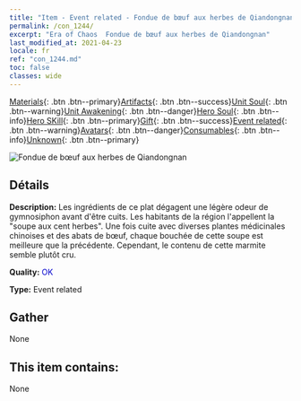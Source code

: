 ```yaml
---
title: "Item - Event related - Fondue de bœuf aux herbes de Qiandongnan"
permalink: /con_1244/
excerpt: "Era of Chaos  Fondue de bœuf aux herbes de Qiandongnan"
last_modified_at: 2021-04-23
locale: fr
ref: "con_1244.md"
toc: false
classes: wide
---
```

 [Materials](/ItemsFR/){: .btn .btn--primary}[Artifacts](/ItemsFR/Artifacts/){: .btn .btn--success}[Unit Soul](/ItemsFR/UnitSoul/){: .btn .btn--warning}[Unit Awakening](/ItemsFR/UnitAwakening/){: .btn .btn--danger}[Hero Soul](/ItemsFR/HeroSoul/){: .btn .btn--info}[Hero SKill](/ItemsFR/HeroSkill/){: .btn .btn--primary}[Gift](/ItemsFR/Gift/){: .btn .btn--success}[Event related](/ItemsFR/Events/){: .btn .btn--warning}[Avatars](/ItemsFR/Avatars/){: .btn .btn--danger}[Consumables](/ItemsFR/Consumables/){: .btn .btn--info}[Unknown](/ItemsFR/Unknown/){: .btn .btn--primary}

 ![Fondue de bœuf aux herbes de Qiandongnan](/images/t/i_81532221.png)

## Détails
 **Description:** Les ingrédients de ce plat dégagent une légère odeur de gymnosiphon avant d'être cuits. Les habitants de la région l'appellent la \"soupe aux cent herbes\". Une fois cuite avec diverses plantes médicinales chinoises et des abats de bœuf, chaque bouchée de cette soupe est meilleure que la précédente. Cependant, le contenu de cette marmite semble plutôt cru.

 **Quality:** <span style="color: #0000CD">OK</span>

 **Type:** Event related

## Gather

  None

## This item contains:

  None

